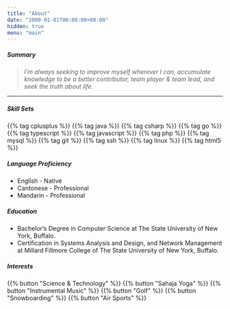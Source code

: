 ```yaml
---
title: "About"
date: "2000-01-01T00:00:00+08:00"
hidden: true
menu: "main"
---
```


##### Summary
> *I’m always seeking to improve myself wherever I can, accumulate knowledge to be a better contributor, team player & team lead, and seek the truth about life.*

&#32;  
***
&#32;  

##### Skill Sets
{{% tag cplusplus %}}
{{% tag java %}}
{{% tag csharp %}}
{{% tag go %}}
{{% tag typescript %}}
{{% tag javascript %}}
{{% tag php %}}
{{% tag mysql %}}
{{% tag git %}}
{{% tag ssh %}}
{{% tag linux %}}
{{% tag html5 %}}

&#32;  

##### Language Proficiency
* English - Native
* Cantonese - Professional
* Mandarin - Professional

&#32;  

##### Education
* Bachelor’s Degree in Computer Science at The State University of New York, Buffalo.
* Certification in Systems Analysis and Design, and Network Management at Millard Fillmore College of The State University of New York, Buffalo.

&#32;  

##### Interests
{{% button "Science & Technology" %}} {{% button "Sahaja Yoga" %}} {{% button "Instrumental Music" %}} {{% button "Golf" %}} {{% button "Snowboarding" %}} {{% button "Air Sports" %}}